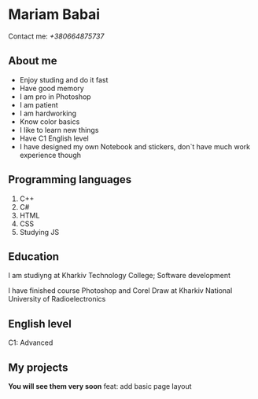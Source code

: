 
# Mariam Babai


Contact me: *+380664875737*

## About me<br/>
- Enjoy studing and do it fast
- Have good memory
- I am pro in Photoshop
- I am patient
- I am hardworking
- Know color basics
- I like to learn new things
- Have C1 English level
- I have designed my own Notebook and stickers, don`t have much work experience though

## Programming languages<br/>
1. C++
2. C#
3. HTML
4. CSS
5. Studying JS

## Education<br/>
I am studiyng at Kharkiv Technology College; Software development

I have finished course Photoshop and Corel Draw at Kharkiv National University of Radioelectronics

## English level<br/>
C1: Advanced

## My projects<br/>
**You will see them very soon**
feat: add basic page layout
